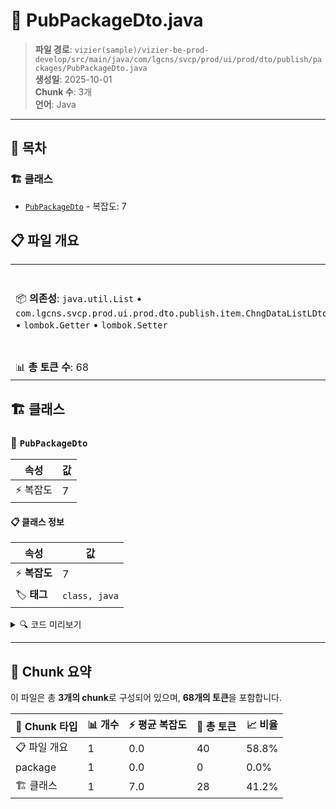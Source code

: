 # 📄 PubPackageDto.java

> **파일 경로**: `vizier(sample)/vizier-be-prod-develop/src/main/java/com/lgcns/svcp/prod/ui/prod/dto/publish/packages/PubPackageDto.java`  
> **생성일**: 2025-10-01  
> **Chunk 수**: 3개  
> **언어**: Java
---

## 📑 목차

### 🏗️ 클래스
- [`PubPackageDto`](#class-pubpackagedto) - 복잡도: 7

## 📋 파일 개요

| | |
|--|--|
| 📦 **의존성**: `java.util.List` • `com.lgcns.svcp.prod.ui.prod.dto.publish.item.ChngDataListLDto` • `lombok.Getter` • `lombok.Setter` | ⚡ **총 복잡도**: 7 |
| 📊 **총 토큰 수**: 68 |  |



## 🏗️ 클래스

### <a id="class-pubpackagedto"></a>🎯 `PubPackageDto`

| 속성 | 값 |
|------|----|
| ⚡ 복잡도 | 7 |



#### 📋 클래스 정보

| 속성 | 값 |
|------|----|
| ⚡ **복잡도** | 7 || 📍 **라인 범위** | 12-12 |
| 🏷️ **태그** | `class, java` |

<details>
<summary>🔍 코드 미리보기</summary>

```java
public class PubPackageDto {
	private String pubRqstTaskCode;
	private PubRqstTaskMDto pubRqstTaskMDto; // General
	private List<ChngDataListLDto> chngDataLstDtos; // Compose
	private PubAprvMDto pubAprvMDto; // Approval
	private PubPrcsTaskMDto pubPrcsTaskMDto; // Publish
}...
```

**Chunk 정보**
- 🆔 **ID**: `dcf3cecc751e`
- 📍 **라인**: 12-12
- 📊 **토큰**: 28
- 🏷️ **태그**: `class, java`

</details>

---





## 🧩 Chunk 요약

이 파일은 총 **3개의 chunk**로 구성되어 있으며, **68개의 토큰**을 포함합니다.

| 🧩 Chunk 타입 | 📊 개수 | ⚡ 평균 복잡도 | 📝 총 토큰 | 📈 비율 |
|---------------|--------|-------------|----------|--------|
| 📋 파일 개요 | 1 | 0.0 | 40 | 58.8% |
| package | 1 | 0.0 | 0 | 0.0% |
| 🏗️ 클래스 | 1 | 7.0 | 28 | 41.2% |

